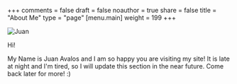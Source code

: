 +++
comments = false
draft = false
noauthor = true
share = false
title = "About Me"
type = "page"
[menu.main]
weight = 199
+++

![Juan](/uploads/juan.png "Juan")

Hi!

My Name is Juan Avalos and I am so happy you are visiting my site! It is late at night and I'm tired, so I will update this section in the near future. Come back later for more! :)

